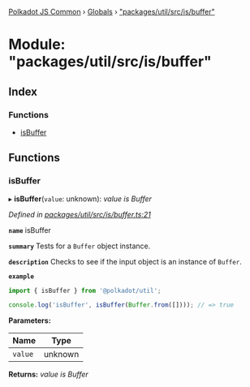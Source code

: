 [Polkadot JS Common](../README.md) › [Globals](../globals.md) › ["packages/util/src/is/buffer"](_packages_util_src_is_buffer_.md)

# Module: "packages/util/src/is/buffer"

## Index

### Functions

* [isBuffer](_packages_util_src_is_buffer_.md#isbuffer)

## Functions

###  isBuffer

▸ **isBuffer**(`value`: unknown): *value is Buffer*

*Defined in [packages/util/src/is/buffer.ts:21](https://github.com/polkadot-js/common/blob/08817d19/packages/util/src/is/buffer.ts#L21)*

**`name`** isBuffer

**`summary`** Tests for a `Buffer` object instance.

**`description`** 
Checks to see if the input object is an instance of `Buffer`.

**`example`** 
<BR>

```javascript
import { isBuffer } from '@polkadot/util';

console.log('isBuffer', isBuffer(Buffer.from([]))); // => true
```

**Parameters:**

Name | Type |
------ | ------ |
`value` | unknown |

**Returns:** *value is Buffer*
